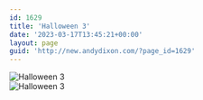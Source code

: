```yaml
---
id: 1629
title: 'Halloween 3'
date: '2023-03-17T13:45:21+00:00'
layout: page
guid: 'http://new.andydixon.com/?page_id=1629'
---
```


![Halloween 3](https://i0.wp.com/assets.g8x2.ldn.idrivee2-23.com/posters/Halloween%203%2001.jpg?w=1200&ssl=1 "Halloween 3")  
![Halloween 3](https://i0.wp.com/assets.g8x2.ldn.idrivee2-23.com/posters/Halloween%203%2002.jpg?w=1200&ssl=1 "Halloween 3")